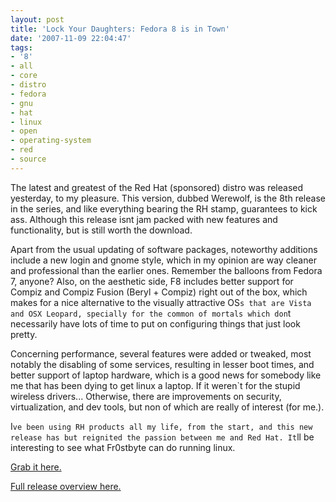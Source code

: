 ```yaml
---
layout: post
title: 'Lock Your Daughters: Fedora 8 is in Town'
date: '2007-11-09 22:04:47'
tags:
- '8'
- all
- core
- distro
- fedora
- gnu
- hat
- linux
- open
- operating-system
- red
- source
---
```


The latest and greatest of the Red Hat (sponsored) distro was released yesterday, to my pleasure. This version, dubbed Werewolf, is the 8th release in the series, and like everything bearing the RH stamp, guarantees to kick ass. Although this release isnt jam packed with new features and functionality, but is still worth the download.

Apart from the usual updating of software packages, noteworthy additions include a new login and gnome style, which in my opinion are way cleaner and professional than the earlier ones. Remember the balloons from Fedora 7, anyone? Also, on the aesthetic side, F8 includes better support for Compiz and Compiz Fusion (Beryl + Compiz) right out of the box, which makes for a nice alternative to the visually attractive OS`s that are Vista and OSX Leopard, specially for the common of mortals which don`t necessarily have lots of time to put on configuring things that just look pretty.

Concerning performance, several features were added or tweaked, most notably the disabling of some services, resulting in lesser boot times, and better support of laptop hardware, which is a good news for somebody like me that has been dying to get linux a laptop. If it weren`t for the stupid wireless drivers... Otherwise, there are improvements on security, virtualization, and dev tools, but non of which are really of interest (for me.).

I`ve been using RH products all my life, from the start, and this new release has but reignited the passion between me and Red Hat. It`ll be interesting to see what Fr0stbyte can do running linux.

<a href="http://fedoraproject.org/get-fedora">Grab it here.</a>

<a href="http://fedoraproject.org/wiki/Releases/8/ReleaseSummary#head-4f04f435441ba4daa3771ee3722b3680afaa0cdf">Full release overview here. </a>